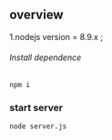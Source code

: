 ## overview
1.nodejs version = 8.9.x ;

###### Install dependence
```
npm i

```


### start server
```
node server.js

```